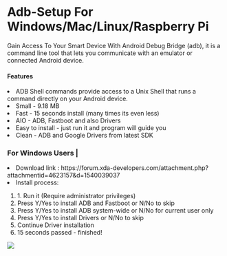 # Adb-Setup For Windows/Mac/Linux/Raspberry Pi
Gain Access To Your Smart Device With Android Debug Bridge (adb), it is a command line tool that lets you communicate with an emulator or connected Android device.

<h4> Features </h4>
<li>ADB Shell commands provide access to a Unix Shell that runs a command directly on your Android device.</li>
<li>Small - 9.18 MB</li>
<li>Fast - 15 seconds install (many times its even less)</li>
<li>AIO - ADB, Fastboot and also Drivers</li>
<li>Easy to install - just run it and program will guide you</li>
<li>Clean - ADB and Google Drivers from latest SDK</li>

<h3>For Windows Users |</h3>
<li>Download link : https://forum.xda-developers.com/attachment.php?attachmentid=4623157&d=1540039037</li>

<li>Install process:</li>
<ol><li>1. Run it (Require administrator privileges)</li>
<li> Press Y/Yes to install ADB and Fastboot or N/No to skip</li>
<li>Press Y/Yes to install ADB system-wide or N/No for current user only</li>
<li>Press Y/Yes to install Drivers or N/No to skip</li>
<li>Continue Driver installation</li>
<li>15 seconds passed - finished!</li></ol>
<div>
<img src="https://cdn.pixabay.com/photo/2016/08/10/20/48/apple-pie-1584260_960_720.jpg">
</div>
